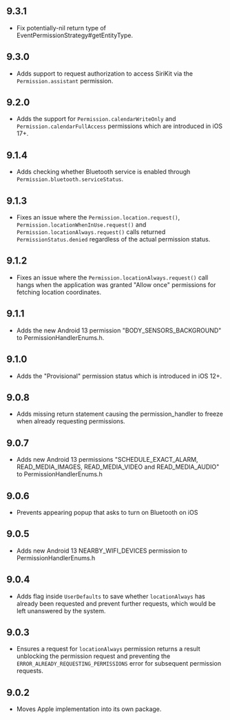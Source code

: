 ## 9.3.1

* Fix potentially-nil return type of EventPermissionStrategy#getEntityType.

## 9.3.0

* Adds support to request authorization to access SiriKit via the `Permission.assistant` permission.

## 9.2.0

* Adds the support for `Permission.calendarWriteOnly` and `Permission.calendarFullAccess` permissions which are introduced in iOS 17+.

## 9.1.4

* Adds checking whether Bluetooth service is enabled through `Permission.bluetooth.serviceStatus`.

## 9.1.3

* Fixes an issue where the `Permission.location.request()`, `Permission.locationWhenInUse.request()` and `Permission.locationAlways.request()` calls returned `PermissionStatus.denied` regardless of the actual permission status.

## 9.1.2

* Fixes an issue where the `Permission.locationAlways.request()` call hangs when the application was granted "Allow once" permissions for fetching location coordinates.

## 9.1.1

* Adds the new Android 13 permission "BODY_SENSORS_BACKGROUND" to PermissionHandlerEnums.h.

## 9.1.0

* Adds the "Provisional" permission status which is introduced in iOS 12+.

## 9.0.8

* Adds missing return statement causing the permission_handler to freeze when already requesting permissions.

## 9.0.7

* Adds new Android 13 permissions "SCHEDULE_EXACT_ALARM, READ_MEDIA_IMAGES, READ_MEDIA_VIDEO and READ_MEDIA_AUDIO" to PermissionHandlerEnums.h

## 9.0.6

* Prevents appearing popup that asks to turn on Bluetooth on iOS

## 9.0.5

* Adds new Android 13 NEARBY_WIFI_DEVICES permission to PermissionHandlerEnums.h

## 9.0.4

* Adds flag inside `UserDefaults` to save whether `locationAlways` has already been requested and prevent further requests, which would be left unanswered by the system.

## 9.0.3

* Ensures a request for `locationAlways` permission returns a result unblocking the permission request and preventing the `ERROR_ALREADY_REQUESTING_PERMISSIONS` error for subsequent permission requests.

## 9.0.2

* Moves Apple implementation into its own package.
